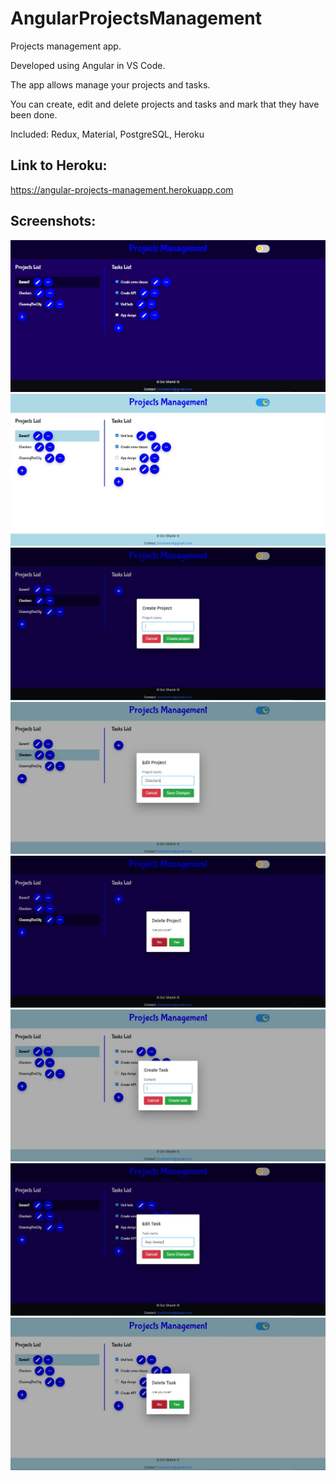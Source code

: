# AngularProjectsManagement

Projects management app.

Developed using Angular in VS Code.

The app allows manage your projects and tasks.

You can create, edit and delete projects and tasks and mark that they have been done.

Included: Redux, Material, PostgreSQL, Heroku

## Link to Heroku:
https://angular-projects-management.herokuapp.com

## Screenshots:
![Dark mode](https://github.com/Dorshamir55/AngularProjectsManagement/raw/master/ScreenShots/Dark_mode.jpg)
![Light mode](https://github.com/Dorshamir55/AngularProjectsManagement/raw/master/ScreenShots/Light_mode.jpg)
![Create project](https://github.com/Dorshamir55/AngularProjectsManagement/raw/master/ScreenShots/Create_project.jpg)
![Edit project](https://github.com/Dorshamir55/AngularProjectsManagement/raw/master/ScreenShots/Edit_project.jpg)
![Delete project](https://github.com/Dorshamir55/AngularProjectsManagement/raw/master/ScreenShots/Delete_project.jpg)
![Create task](https://github.com/Dorshamir55/AngularProjectsManagement/raw/master/ScreenShots/Create_task.jpg)
![Edit task](https://github.com/Dorshamir55/AngularProjectsManagement/raw/master/ScreenShots/Edit_task.jpg)
![Delete task](https://github.com/Dorshamir55/AngularProjectsManagement/raw/master/ScreenShots/Delete_task.jpg)
